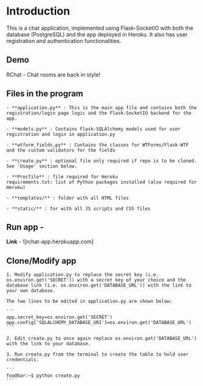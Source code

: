 # Introduction

This is a chat application, implemented using Flask-SocketIO with both the database (PostgreSQL) and the app deployed in Heroku. It also has user registration and authentication functionalities.

## Demo

RChat - Chat rooms are back in style!

## Files in the program

    - **application.py** : This is the main app file and contains both the registration/login page logic and the Flask-SocketIO backend for the app.

    - **models.py** : Contains Flask-SQLAlchemy models used for user registration and login in application.py

    - **wtform_fields.py** : Contains the classes for WTForms/Flask-WTF and the custom validators for the fields

    - **create.py** : optional file only required if repo is to be cloned. See 'Usage' section below.
    
    - **Procfile** : file required for Heroku
    requirements.txt: list of Python packages installed (also required for Heroku)
    
    - **templates/** : folder with all HTML files
    
    - **static/** : for with all JS scripts and CSS files


## Run app - 
**Link** - ![rchat-app.herokuapp.com]


## Clone/Modify app

    1. Modify application.py to replace the secret key (i.e. os.environ.get('SECRET')) with a secret key of your choice and the database link (i.e. os.environ.get('DATABASE_URL')) with the link to your own database.

    The two lines to be edited in application.py are shown below:

    ```
    app.secret_key=os.environ.get('SECRET')
    app.config['SQLALCHEMY_DATABASE_URI']=os.environ.get('DATABASE_URL')
    ```

    2. Edit create.py to once again replace os.environ.get('DATABASE_URL') with the link to your database.

    3. Run create.py from the terminal to create the table to hold user credentials.

    ```
    foo@bar:~$ python create.py
    ```